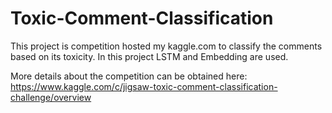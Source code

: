 # Toxic-Comment-Classification

This project is competition hosted my kaggle.com to classify the comments based on its toxicity. In this project LSTM and Embedding are used.

More details about the competition can be obtained here: https://www.kaggle.com/c/jigsaw-toxic-comment-classification-challenge/overview
